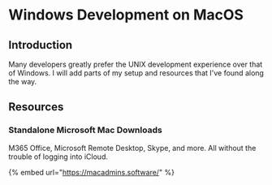 # Windows Development on MacOS



## Introduction

Many developers greatly prefer the UNIX development experience over that of Windows. I will add parts of my setup and resources that I've found along the way.





## Resources

### Standalone Microsoft Mac Downloads

M365 Office, Microsoft Remote Desktop, Skype, and more. All without the trouble of logging into iCloud.

{% embed url="https://macadmins.software/" %}
